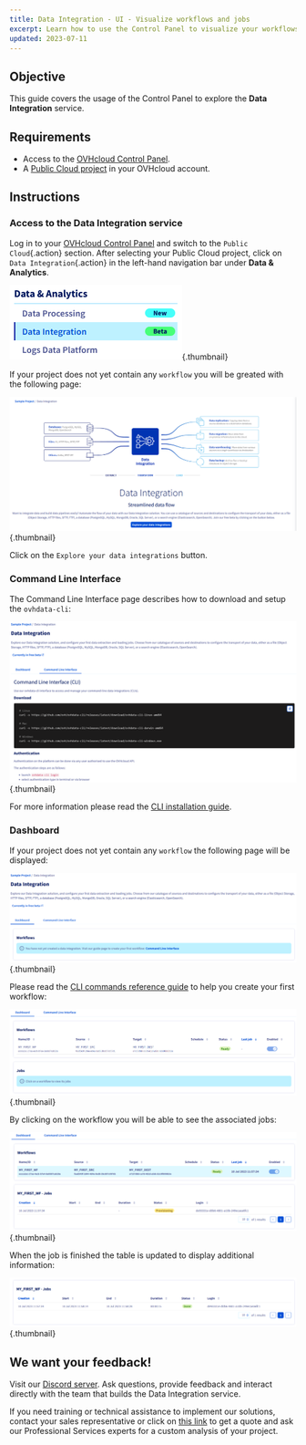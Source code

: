 ```yaml
---
title: Data Integration - UI - Visualize workflows and jobs
excerpt: Learn how to use the Control Panel to visualize your workflows and jobs
updated: 2023-07-11
---
```


## Objective

This guide covers the usage of the Control Panel to explore the **Data Integration** service.

## Requirements

- Access to the [OVHcloud Control Panel](https://ca.ovh.com/auth/?action=gotomanager&from=https://www.ovh.com/world/&ovhSubsidiary=ws).
- A [Public Cloud project](https://www.ovhcloud.com/es/public-cloud/) in your OVHcloud account.

## Instructions

### Access to the Data Integration service

Log in to your [OVHcloud Control Panel](https://ca.ovh.com/auth/?action=gotomanager&from=https://www.ovh.com/world/&ovhSubsidiary=ws) and switch to the `Public Cloud`{.action} section. After selecting your Public Cloud project, click on `Data Integration`{.action} in the left-hand navigation bar under **Data & Analytics**.

![image](images/01_menu.png){.thumbnail}

If your project does not yet contain any `workflow` you will be greated with the following page:

![image](images/02_empty_status.png){.thumbnail}

Click on the `Explore your data integrations` button.

### Command Line Interface

The Command Line Interface page describes how to download and setup the `ovhdata-cli`:

![image](images/03_cli.png){.thumbnail}

For more information please read the [CLI installation guide](/pages/platform/data-integration/guide_01_cli_installation).

### Dashboard

If your project does not yet contain any `workflow` the following page will be displayed:

![image](images/04_no_workflow.png){.thumbnail}

Please read the [CLI commands reference guide](/pages/platform/data-integration/guide_02_cli_commands_reference) to help you create your first workflow:

![image](images/05_workflow_ready.png){.thumbnail}

By clicking on the workflow you will be able to see the associated jobs:

![image](images/06_job_provisioning.png){.thumbnail}

When the job is finished the table is updated to display additional information:

![image](images/07_job_done.png){.thumbnail}

## We want your feedback!

Visit our [Discord server](https://discord.gg/ovhcloud). Ask questions, provide feedback and interact directly with the team that builds the Data Integration service.

If you need training or technical assistance to implement our solutions, contact your sales representative or click on [this link](https://www.ovhcloud.com/es/professional-services/) to get a quote and ask our Professional Services experts for a custom analysis of your project.
